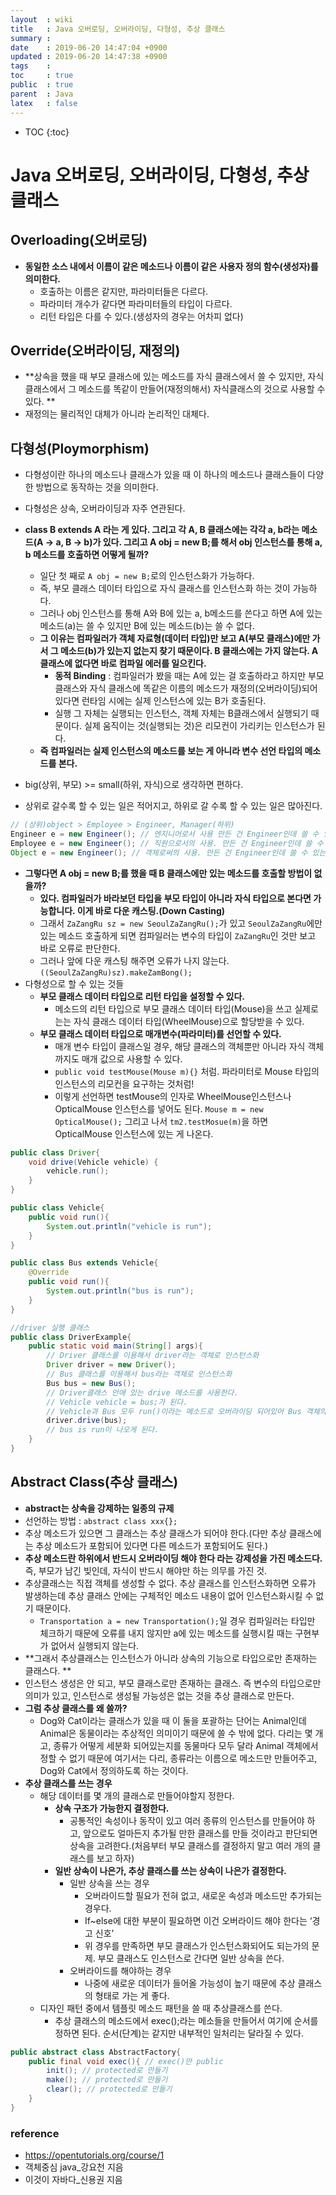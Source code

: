 ```yaml
---
layout  : wiki
title   : Java 오버로딩, 오버라이딩, 다형성, 추상 클래스
summary : 
date    : 2019-06-20 14:47:04 +0900
updated : 2019-06-20 14:47:38 +0900
tags    : 
toc     : true
public  : true
parent  : Java
latex   : false
---
```

* TOC
{:toc}

# Java 오버로딩, 오버라이딩, 다형성, 추상 클래스

## Overloading(오버로딩)

- **동일한 소스 내에서 이름이 같은 메소드나 이름이 같은 사용자 정의 함수(생성자)를 의미한다.**
  - 호출하는 이름은 같지만, 파라미터들은 다르다.
  - 파라미터 개수가 같다면 파라미터들의 타입이 다르다.
  - 리턴 타입은 다를 수 있다.(생성자의 경우는 어차피 없다)

## Override(오버라이딩, 재정의)

- **상속을 했을 때 부모 클래스에 있는 메소드를 자식 클래스에서 쓸 수 있지만, 자식 클래스에서 그 메소드를 똑같이 만들어(재정의해서) 자식클래스의 것으로 사용할 수 있다. ** 
- 재정의는 물리적인 대체가 아니라 논리적인 대체다.

## 다형성(Ploymorphism)

- 다형성이란 하나의 메소드나 클래스가 있을 때 이 하나의 메소드나 클래스들이 다양한 방법으로 동작하는 것을 의미한다.
- 다형성은 상속, 오버라이딩과 자주 연관된다.
- **class B extends A 라는 게 있다. 그리고 각 A, B 클래스에는 각각 a, b라는 메소드(A -> a, B -> b)가 있다. 그리고 A obj = new B;를 해서 obj 인스턴스를 통해 a, b 메소드를 호출하면 어떻게 될까?**
  - 일단 첫 째로 `A obj = new B;`로의 인스턴스화가 가능하다.
  - 즉, 부모 클래스 데이터 타입으로 자식 클래스를 인스턴스화 하는 것이 가능하다.
  - 그러나 obj 인스턴스를 통해 A와 B에 있는 a, b메소드를 쓴다고 하면 A에 있는 메소드(a)는 쓸 수 있지만 B에 있는 메소드(b)는 쓸 수 없다.
  - **그 이유는 컴파일러가 객체 자료형(데이터 타입)만 보고 A(부모 클래스)에만 가서 그 메소드(b)가 있는지 없는지 찾기 때문이다. B 클래스에는 가지 않는다. A 클래스에 없다면 바로 컴파일 에러를 일으킨다.**
    -  **동적 Binding** : 컴파일러가 봤을 때는 A에 있는 걸 호출하라고 하지만 부모 클래스와 자식 클래스에 똑같은 이름의 메소드가 재정의(오버라이딩)되어있다면 런타임 시에는 실제 인스턴스에 있는 B가 호출된다. 
    - 실행 그 자체는 실행되는 인스턴스, 객체 자체는 B클래스에서 실행되기 때문이다. 실제 움직이는 것(실행되는 것)은 리모컨이 가리키는 인스턴스가 된다.
  - **즉 컴파일러는 실제 인스턴스의 메소드를 보는 게 아니라 변수 선언 타입의 메소드를 본다.**

- big(상위, 부모) >= small(하위, 자식)으로 생각하면 편하다.
- 상위로 갈수록 할 수 있는 일은 적어지고, 하위로 갈 수록 할 수 있는 일은 많아진다.

```java
// (상위)object > Employee > Engineer, Manager(하위)
Engineer e = new Engineer(); // 엔지니어로서 사용 만든 건 Engineer인데 쓸 수 있는 건 O E G씀.
Employee e = new Engineer(); // 직원으로서의 사용. 만든 건 Engineer인데 쓸 수 있는 건 O E 밖에 못 씀.
Object e = new Engineer(); // 객체로써의 사용. 만든 건 Engineer인데 쓸 수 있는 건 O밖에 못 씀.
```

- **그렇다면 A obj = new B;를 했을 때 B 클래스에만 있는 메소드를 호출할 방법이 없을까?**
  - **있다. 컴파일러가 바라보던 타입을 부모 타입이 아니라 자식 타입으로 본다면 가능합니다. 이게 바로 다운 캐스팅.(Down Casting)**
  - 그래서 `ZaZangRu sz = new SeoulZaZangRu();`가 있고 `SeoulZaZangRu`에만 있는 메소드 호출하게 되면 컴파일러는 변수의 타입이 `ZaZangRu`인 것만 보고 바로 오류로 판단한다.
  - 그러나 앞에 다운 캐스팅 해주면 오류가 나지 않는다. `((SeoulZaZangRu)sz).makeZamBong();`
- 다형성으로 할 수 있는 것들
  - **부모 클래스 데이터 타입으로 리턴 타입을 설정할 수 있다.**
    - 메소드의 리턴 타입으로 부모 클래스 데이터 타입(Mouse)을 쓰고 실제로는는 자식 클래스 데이터 타입(WheelMouse)으로 할당받을 수 있다.
  - **부모 클래스 데이터 타입으로 매개변수(파라미터)를 선언할 수 있다.**
    - 매개 변수 타입이 클래스일 경우, 해당 클래스의 객체뿐만 아니라 자식 객체까지도 매개 값으로 사용할 수 있다.
    - `public void testMouse(Mouse m){}` 처럼. 파라미터로 Mouse 타입의 인스턴스의 리모컨을 요구하는 것처럼!
    - 이렇게 선언하면 testMouse의 인자로 WheelMouse인스턴스나 OpticalMouse 인스턴스를 넣어도 된다. `Mouse m = new OpticalMouse();` 그리고 나서 `tm2.testMosue(m)`을 하면 OpticalMouse 인스턴스에 있는 게 나온다.

```java
public class Driver{
	void drive(Vehicle vehicle) {
		vehicle.run();
	}
}

public class Vehicle{
	public void run(){
		System.out.println("vehicle is run");
	}
}

public class Bus extends Vehicle{
	@Override
	public void run(){
		System.out.println("bus is run");
	}
}

//driver 실행 클래스
public class DriverExample{
	public static void main(String[] args){
		// Driver 클래스를 이용해서 driver라는 객체로 인스턴스화
		Driver driver = new Driver();
		// Bus 클래스를 이용해서 bus라는 객체로 인스턴스화
		Bus bus = new Bus();
		// Driver클래스 안에 있는 drive 메소드를 사용한다. 
		// Vehicle vehicle = bus;가 된다.
		// Vehicle과 Bus 모두 run()이라는 메소드로 오버라이딩 되어있어 Bus 객체의 run이 나오게 된다. 
		driver.drive(bus);
		// bus is run이 나오게 된다. 
	}
}	
```

## Abstract Class(추상 클래스)

- **abstract는 상속을 강제하는 일종의 규제**
- 선언하는 방법 : `abstract class xxx{};`
- 추상 메소드가 있으면 그 클래스는 추상 클래스가 되어야 한다.(다만 추상 클래스에는 추상 메소드가 포함되어 있다면 다른 메소드가 포함되어도 된다.)
- **추상 메소드란 하위에서 반드시 오버라이딩 해야 한다 라는 강제성을 가진 메소드다.** 즉, 부모가 남긴 빚인데, 자식이 반드시 해야만 하는 의무를 가진 것.
- 추상클래스는 직접 객체를 생성할 수 없다. 추상 클래스를 인스턴스화하면 오류가 발생하는데 추상 클래스 안에는 구체적인 메소드 내용이 없어 인스턴스화시킬 수 없기 때문이다.
  - `Transportation a = new Transportation();`일 경우 컴파일러는 타입만 체크하기 때문에 오류를 내지 않지만 a에 있는 메소드를 실행시킬 때는 구현부가 없어서 실행되지 않는다. 
- **그래서 추상클래스는 인스턴스가 아니라 상속의 기능으로 타입으로만 존재하는 클래스다. **
- 인스턴스 생성은 안 되고, 부모 클래스로만 존재하는 클래스. 즉 변수의 타입으로만 의미가 있고, 인스턴스로 생성될 가능성은 없는 것을 추상 클래스로 만든다.
- **그럼 추상 클래스를 왜 쓸까?**
  - Dog와 Cat이라는 클래스가 있을 때 이 둘을 포괄하는 단어는 Animal인데 Animal은 동물이라는 추상적인 의미이기 때문에 쓸 수 밖에 없다. 다리는 몇 개고, 종류가 어떻게 세분화 되어있는지를 동물마다 모두 달라 Animal 객체에서 정할 수 없기 때문에 여기서는 다리, 종류라는 이름으로 메소드만 만들어주고, Dog와 Cat에서 정의하도록 하는 것이다.
- **추상 클래스를 쓰는 경우**
  - 해당 데이터를 몇 개의 클래스로 만들어야할지 정한다.
    - **상속 구조가 가능한지 결정한다.**
      - 공통적인 속성이나 동작이 있고 여러 종류의 인스턴스를 만들어야 하고, 앞으로도 얼마든지 추가될 만한 클래스를 만들 것이라고 판단되면 상속을 고려한다.(처음부터 부모 클래스를 결정하지 말고 여러 개의 클래스를 보고 하자)
    - **일반 상속이 나은가, 추상 클래스를 쓰는 상속이 나은가 결정한다.**
      - 일반 상속을 쓰는 경우
        - 오버라이드할 필요가 전혀 없고, 새로운 속성과 메소드만 추가되는 경우다.
        - If~else에 대한 부분이 필요하면 이건 오버라이드 해야 한다는 ‘경고 신호’
        - 위 경우를 만족하면 부모 클래스가 인스턴스화되어도 되는가의 문제. 부모 클래스도 인스턴스로 간다면 일반 상속을 쓴다.
      - 오버라이드를 해야하는 경우
        - 나중에 새로운 데이터가 들어올 가능성이 높기 때문에 추상 클래스의 형태로 가는 게 좋다.
  - 디자인 패턴 중에서 템플릿 메소드 패턴을 쓸 때 추상클래스를 쓴다.
    - 추상 클래스의 메소드에서  exec();라는 메소들을 만들어서 여기에 순서를 정하면 된다. 순서(단계)는 같지만 내부적인 일처리는 달라질 수 있다. 

```java
public abstract class AbstractFactory{
    public final void exec(){ // exec()만 public
        init();	// protected로 만들기
        make(); // protected로 만들기
        clear(); // protected로 만들기
    }
}
```

### reference

- <https://opentutorials.org/course/1>
- 객체중심 java_강요천 지음
- 이것이 자바다_신용권 지음
